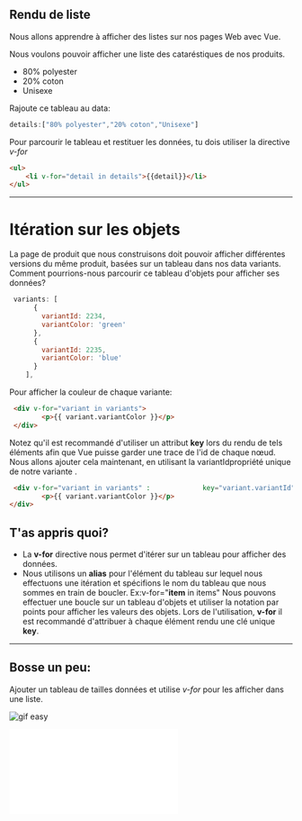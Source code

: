 ## Rendu de liste

Nous allons apprendre à afficher des listes sur nos pages Web avec Vue.

Nous voulons pouvoir afficher une liste des cataréstiques de nos produits.
* 80% polyester
* 20% coton
* Unisexe

Rajoute ce tableau au data:

``` js                                  JS
details:["80% polyester","20% coton","Unisexe"]
```

Pour parcourir le tableau et restituer les données, tu dois utiliser la directive _v-for_

``` html                               HTML
<ul>
    <li v-for="detail in details">{{detail}}</li>
</ul>
```
___

# Itération sur les objets

La page de produit que nous construisons doit pouvoir afficher différentes versions du même produit, basées sur un tableau dans nos data variants. Comment pourrions-nous parcourir ce tableau d'objets pour afficher ses données?

``` js
 variants: [
      {
        variantId: 2234,
        variantColor: 'green'    
      },
      {
        variantId: 2235,
        variantColor: 'blue'
      }
    ],
```

Pour afficher la couleur de chaque variante:

``` html
 <div v-for="variant in variants">
        <p>{{ variant.variantColor }}</p>
 </div>
```
Notez qu'il est recommandé d'utiliser un attribut __key__ lors du rendu de tels éléments afin que Vue puisse garder une trace de l'id de chaque nœud. Nous allons ajouter cela maintenant, en utilisant la variantIdpropriété unique de notre variante .

``` html
 <div v-for="variant in variants" :             key="variant.variantId">
        <p>{{ variant.variantColor }}</p>
</div>
```
## T'as appris quoi?

* La __v-for__ directive nous permet d'itérer sur un tableau pour afficher des données.
* Nous utilisons un __alias__ pour l'élément du tableau sur lequel nous effectuons une itération et spécifions le nom du tableau que nous sommes en train de boucler. Ex:v-for="__item__ in items"
Nous pouvons effectuer une boucle sur un tableau d'objets et utiliser la notation par points pour afficher les valeurs des objets.
Lors de l'utilisation, __v-for__ il est recommandé d'attribuer à chaque élément rendu une clé unique __key__.
___
## Bosse un peu:

Ajouter un tableau de tailles données et utilise _v-for_ pour les afficher dans une liste.

![gif easy](https://media.giphy.com/media/zcCGBRQshGdt6/giphy.gif)

![La suite par ici](event.md)